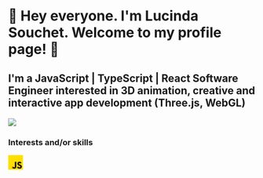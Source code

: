# 👋 Hey everyone. I'm Lucinda Souchet. Welcome to my profile page! 👋

## I'm a JavaScript | TypeScript | React Software Engineer interested in 3D animation, creative and interactive app development (Three.js, WebGL)

<img src="https://i.gifer.com/FBZp.gif" width="900" align="center" />

### Interests and/or skills
<a href="https://www.javascript.com/" target="blank" ><img align="center" alt="JavaScript" src="https://github.com/sctlcd/sctlcd/blob/main/assets/icons/js.png" height="30"/></a>


<!--
**sctlcd/sctlcd** is a ✨ _special_ ✨ repository because its `README.md` (this file) appears on your GitHub profile.

Here are some ideas to get you started:

- 🔭 I’m currently working on ...
- 🌱 I’m currently learning ...
- 👯 I’m looking to collaborate on ...
- 🤔 I’m looking for help with ...
- 💬 Ask me about ...
- 📫 How to reach me: ...
- 😄 Pronouns: ...
- ⚡ Fun fact: ...
-->

